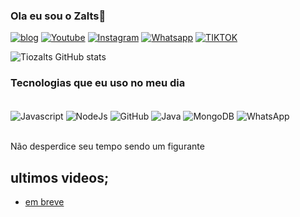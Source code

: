 
### Ola eu sou o Zalts👋

[![blog](https://img.shields.io/website?label=silverstars.shop&style=for-the-badge&url=https://silverstars.shop)](https://silverstars.shop)
[![Youtube](https://img.shields.io/badge/YouTube-FF0000?style=for-the-badge&logo=youtube&logoColor=white)](https://youtube.com/@zalts)
[![Instagram](https://img.shields.io/badge/Instagram-E4405F?style=for-the-badge&logo=instagram&logoColor=white)](https://instagram.com/1994.safe_kill?igshid=ZDdkNTZiNTM=)
[![Whatsapp](https://img.shields.io/badge/Instagram-E4405F?style=for-the-badge&logo=instagram&logoColor=white)](https://instagram.com/1994.safe_kill?igshid=ZDdkNTZiNTM=)
[![TIKTOK](https://img.shields.io/badge/WhatsApp-25D366?style=for-the-badge&logo=whatsapp&logoColor=white)](https://www.whatsapp.com/https://chat.whatsapp.com/GKtazVKJLgeCoU5dkZdT24)

![Tiozalts GitHub stats](https://github-readme-stats.vercel.app/api?username=Tiozalts&show_icons=true&theme=dracula)

### Tecnologias que eu uso no meu dia

<div style="display inline_block"><br/>
        <img align="center" alt="Javascript" src="https://img.shields.io/badge/JavaScript-323330?style=for-the-badge&logo=javascript&logoColor=F7DF1E"/>
       <img align="center" alt="NodeJs" src="https://img.shields.io/badge/Node.js-43853D?style=for-the-badge&logo=node.js&logoColor=white"/>
<img align="center" alt="GitHub" src="https://img.shields.io/badge/GitHub-100000?style=for-the-badge&logo=github&logoColor=white"/>
       <img align="center" alt="Java" src="https://img.shields.io/badge/Java-ED8B00?style=for-the-badge&logo=openjdk&logoColor=white"/>
<img align="center" alt="MongoDB" src="https://img.shields.io/badge/MongoDB-4EA94B?style=for-the-badge&logo=mongodb&logoColor=white"/>
<img align="center" alt="WhatsApp" src="https://img.shields.io/badge/WhatsApp-25D366?style=for-the-badge&logo=whatsapp&logoColor=white"/>
 
</div><br/>

Não desperdice seu tempo sendo um figurante

## ultimos videos;
- [em breve](https://studio.youtube.com/video/w-QhTeVRTdc/edit)